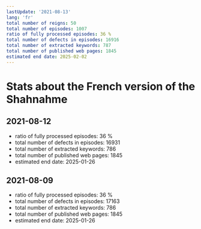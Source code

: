 ```yaml
---
lastUpdate: '2021-08-13'
lang: 'fr'
total number of reigns: 50
total number of episodes: 1007
ratio of fully processed episodes: 36 %
total number of defects in episodes: 16916
total number of extracted keywords: 787
total number of published web pages: 1845
estimated end date: 2025-02-02
---
```


# Stats about the French version of the Shahnahme

## 2021-08-12

- ratio of fully processed episodes: 36 %
- total number of defects in episodes: 16931
- total number of extracted keywords: 786
- total number of published web pages: 1845
- estimated end date: 2025-01-26

## 2021-08-09

- ratio of fully processed episodes: 36 %
- total number of defects in episodes: 17163
- total number of extracted keywords: 786
- total number of published web pages: 1845
- estimated end date: 2025-01-26
